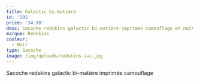 ```yaml
---
title: Galactic bi-matière
id: '205'
price: '34.90'
desc: Sacoche redskins galactic bi-matière imprimée camouflage et noir
marque: Redskins
couleur:
  - Noir
type: Sacoche
image: /img/uploads/redskins-sac.jpg
---
```

Sacoche redskins galactic bi-matière imprimée camouflage

